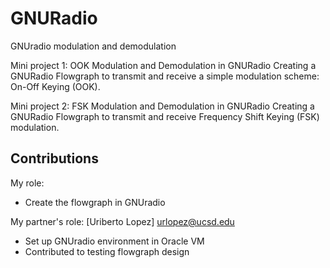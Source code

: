 # GNURadio
GNUradio modulation and demodulation 

Mini project 1: OOK Modulation and Demodulation in GNURadio
Creating a GNURadio Flowgraph to transmit and receive a simple modulation scheme: On-Off Keying (OOK). 

Mini project 2: FSK Modulation and Demodulation in GNURadio 
Creating a GNURadio Flowgraph to transmit and receive Frequency Shift Keying (FSK) modulation. 

## Contributions 
My role: 
- Create the flowgraph in GNUradio

My partner's role: [Uriberto Lopez] urlopez@ucsd.edu
- Set up GNUradio environment in Oracle VM
- Contributed to testing flowgraph design 
